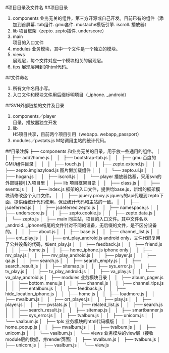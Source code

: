 #项目目录及文件名
##项目目录
1. components 
   业务无关的组件，第三方开源或自己开发。目前已有的组件（添加到首屏幕. tab组件. gmu套件. mustache模版引擎. iscroll. 播放器）
2. lib 
   项目框架（zepto. zepto插件. underscore） 
3. main  
   项目的入口文件
4. modules 
   业务模块，其中一个文件是一个独立的模块。
5. views  
   展现层，每个文件对应一个模块相关的展现层。
6. tips 
   展现层用到的html代码。

##文件命名
1. 所有文件名用小写。
2. 入口文件和模块文件用后缀标明项目（_iphone. _android）

##SVN外部链接的文件及目录
1. components／player  
   目录，播放器独立开发
2. lib  
   H5项目共享，目前两个项目引用（webapp. webapp_passport）
3. modules／pvstats.js
   M站调用主站的统计代码。

##目录注解
├── components    和业务无关的目录，用于放一些通用的组件。
│   │   ├── add2home.js
│   │   ├── bootstrap-tab.js
│   │   ├── gmu                         百度的GMU组件目录
│   │   │   ├── touch.js
│   │   │   ├── zepto.extend.js
│   │   │   ├── zepto.imglazyload.js    图片懒加载组件
│   │   │   └── zepto.ui.js
│   │   ├── hogan.js
│   │   ├── iscroll.js
│   │   └── player                        播放器路基，采用svn的外部链接引入项目里
│   ├── lib      项目框架目录
│   │   ├── class.js
│   │   ├── events.js
│   │   ├── index.js   框架的入口文件，提供给base.js，新增的框架模块请修改这个入口文件。
│   │   ├── jquery.proxy.js  jquery的api代理到zepto下面，提供给统计代码使用，保证统计代码和主站的一致。
│   │   ├── jsdeferred.js
│   │   ├── jsdeferred.zepto.js
│   │   ├── namespace.js
│   │   ├── underscore.js
│   │   ├── zepto.cookie.js
│   │   ├── zepto.data.js
│   │   └── zepto.js
│   ├── main   同主站，项目的入口文件。其中文件名以_android. _iphone结尾的文件针对不同的设备，无后缀的文件，是不区分设备的。
│   │   ├── about.js
│   │   ├── base.js
│   │   ├── channel_list.js
│   │   ├── ent_play.js
│   │   ├── ent_play_android.js  android only，文件代码复用了公共设备的代码，如ent_play.js
│   │   ├── feedback.js
│   │   ├── friend.js
│   │   ├── home.js
│   │   ├── home_iphone.js     iphone only
│   │   ├── mv_play.js
│   │   ├── mv_play_android.js
│   │   ├── player.js
│   │   ├── qa.js
│   │   ├── search.js
│   │   ├── search_empty.js
│   │   ├── search_result.js
│   │   ├── sitemap.js
│   │   ├── sys_error.js
│   │   ├── tv_play.js
│   │   ├── tv_play_android.js
│   │   ├── va_play.js
│   │   └── va_play_android.js
│   ├── modules        业务模块目录
│   │   ├── album_pager.js
│   │   ├── bottom_menu.js
│   │   ├── channel.js
│   │   ├── channel_tips.js
│   │   ├── entalbum.js
│   │   ├── feedback.js
│   │   ├── hide_location_iphone.js
│   │   ├── home.js
│   │   ├── loadmore.js
│   │   ├── mvalbum.js
│   │   ├── ort_player.js
│   │   ├── play.js
│   │   ├── player.js
│   │   ├── pvstats.js
│   │   ├── related_list.js
│   │   ├── search.js
│   │   ├── search_result.js
│   │   ├── sitemap.js
│   │   ├── smartbanner.js
│   │   ├── sys_error.js
│   │   ├── tvalbum.js
│   │   ├── unicom.js
│   │   └── vaalbum.js
│   ├── tpls       业务模块的html代码模版
│   │   ├── home_popup.js
│   │   ├── mvalbum.js
│   │   ├── tvalbum.js
│   │   ├── unicom.js
│   │   └── vaalbum.js
│   └── views      业务模块的view层（接收module层的数据，并render页面）
│       ├── mvalbum.js
│       ├── tvalbum.js
│       ├── unicom.js
│       ├── vaalbum.js
│       └── view.js